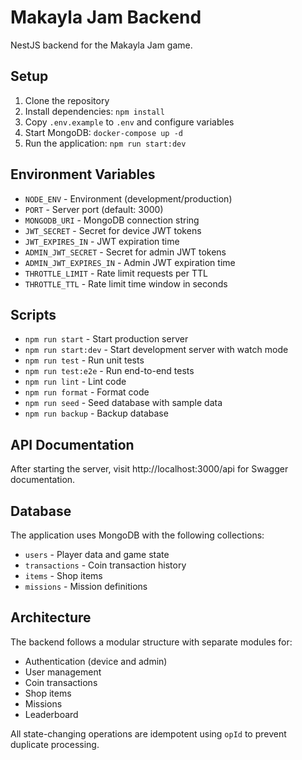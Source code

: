 # Makayla Jam Backend

NestJS backend for the Makayla Jam game.

## Setup

1. Clone the repository
2. Install dependencies: `npm install`
3. Copy `.env.example` to `.env` and configure variables
4. Start MongoDB: `docker-compose up -d`
5. Run the application: `npm run start:dev`

## Environment Variables

- `NODE_ENV` - Environment (development/production)
- `PORT` - Server port (default: 3000)
- `MONGODB_URI` - MongoDB connection string
- `JWT_SECRET` - Secret for device JWT tokens
- `JWT_EXPIRES_IN` - JWT expiration time
- `ADMIN_JWT_SECRET` - Secret for admin JWT tokens
- `ADMIN_JWT_EXPIRES_IN` - Admin JWT expiration time
- `THROTTLE_LIMIT` - Rate limit requests per TTL
- `THROTTLE_TTL` - Rate limit time window in seconds

## Scripts

- `npm run start` - Start production server
- `npm run start:dev` - Start development server with watch mode
- `npm run test` - Run unit tests
- `npm run test:e2e` - Run end-to-end tests
- `npm run lint` - Lint code
- `npm run format` - Format code
- `npm run seed` - Seed database with sample data
- `npm run backup` - Backup database

## API Documentation

After starting the server, visit http://localhost:3000/api for Swagger documentation.

## Database

The application uses MongoDB with the following collections:

- `users` - Player data and game state
- `transactions` - Coin transaction history
- `items` - Shop items
- `missions` - Mission definitions

## Architecture

The backend follows a modular structure with separate modules for:

- Authentication (device and admin)
- User management
- Coin transactions
- Shop items
- Missions
- Leaderboard

All state-changing operations are idempotent using `opId` to prevent duplicate processing.
